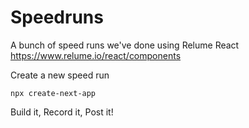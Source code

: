 # Speedruns

A bunch of speed runs we've done using Relume React https://www.relume.io/react/components



Create a new speed run

```
npx create-next-app
```

Build it, Record it, Post it!

